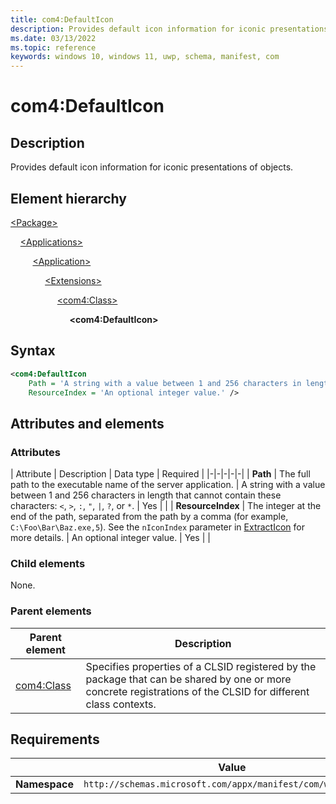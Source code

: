 ```yaml
---
title: com4:DefaultIcon
description: Provides default icon information for iconic presentations of objects. (com4:DefaultIcon)
ms.date: 03/13/2022
ms.topic: reference
keywords: windows 10, windows 11, uwp, schema, manifest, com
---
```


# com4:DefaultIcon

## Description

Provides default icon information for iconic presentations of objects.

## Element hierarchy

[\<Package\>](element-package.md)

&nbsp;&nbsp;&nbsp;&nbsp;[\<Applications\>](element-applications.md)

&nbsp;&nbsp;&nbsp;&nbsp; &nbsp;&nbsp;&nbsp;&nbsp;[\<Application\>](element-application.md)

&nbsp;&nbsp;&nbsp;&nbsp; &nbsp;&nbsp;&nbsp;&nbsp; &nbsp;&nbsp;&nbsp;&nbsp;[\<Extensions\>](element-1-extensions.md)

&nbsp;&nbsp;&nbsp;&nbsp; &nbsp;&nbsp;&nbsp;&nbsp; &nbsp;&nbsp;&nbsp;&nbsp; &nbsp;&nbsp;&nbsp;&nbsp;[\<com4:Class\>](element-com4-class.md)

&nbsp;&nbsp;&nbsp;&nbsp; &nbsp;&nbsp;&nbsp;&nbsp; &nbsp;&nbsp;&nbsp;&nbsp; &nbsp;&nbsp;&nbsp;&nbsp; &nbsp;&nbsp;&nbsp;&nbsp;**\<com4:DefaultIcon\>**

## Syntax

```xml
<com4:DefaultIcon
    Path = 'A string with a value between 1 and 256 characters in length that cannot contain these characters: <, >, :, ", |, ?, or *.'
    ResourceIndex = 'An optional integer value.' />
```

## Attributes and elements

### Attributes

| Attribute | Description | Data type | Required |
|-|-|-|-|-|
| **Path** | The full path to the executable name of the server application. | A string with a value between 1 and 256 characters in length that cannot contain these characters: `<`, `>`, `:`, `"`, `|`, `?`, or `*`. | Yes |  |
| **ResourceIndex** | The integer at the end of the path, separated from the path by a comma  (for example, `C:\Foo\Bar\Baz.exe,5`). See the `nIconIndex` parameter in [ExtractIcon](/windows/win32/api/shellapi/nf-shellapi-extracticona) for more details. | An optional integer value. | Yes |  |

### Child elements

None.

### Parent elements

| Parent element | Description |
|-|-|
| [com4:Class](element-com4-class.md) | Specifies properties of a CLSID registered by the package that can be shared by one or more concrete registrations of the CLSID for different class contexts. |

## Requirements

|   | Value  |
|--|--|
| **Namespace** | `http://schemas.microsoft.com/appx/manifest/com/windows10/4` |
